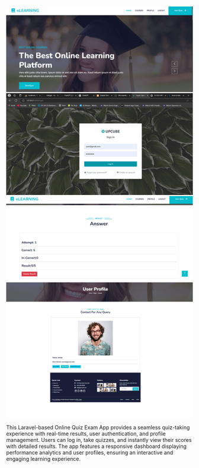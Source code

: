 ![Quiz Login](images/image1.png)
![Quiz Result](images/image2.png)
![User Profile](images/image3.png)
![Dashboard](images/image4.png)



This Laravel-based Online Quiz Exam App provides a seamless quiz-taking experience with real-time results, user authentication, and profile management. Users can log in, take quizzes, and instantly view their scores with detailed results. The app features a responsive dashboard displaying performance analytics and user profiles, ensuring an interactive and engaging learning experience.
